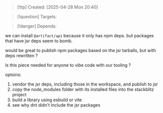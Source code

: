 
>[!tip] Created: [2025-04-28 Mon 20:40]

>[!question] Targets: 

>[!danger] Depends: 

we can install `@artifact/api` because it only has npm deps.
but packages that have jsr deps seem to bomb.

would be great to publish npm packages based on the jsr tarballs, but with deps rewritten ?

Is this piece needed for anyone to vibe code with our tooling ?

optoins:
1. vendor the jsr deps, including those in the workspace, and publish to jsr
2. copy the node_modules folder with its installed files into the stackblitz project
3. build a library using esbuild or vite
4. see why dnt didn't include the jsr packages